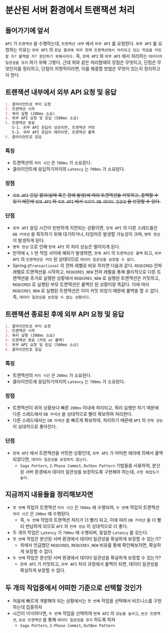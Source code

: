 # 분산된 서버 환경에서 트랜잭션 처리

## 들어가기에 앞서

`API` 가 `트랜잭션` 을 수행하는데, `트랜잭션 내부` 에서 `외부 API` 를 요청한다. `외부 API` 를 요청하는 이유는
`외부 API` 의 `응답 결과에 따라 현재 트랜잭션에서 처리되고 있는 작업을 커밋할 지? 롤백할 지? 판단하기 위해서이다.` 즉, `현재 API` 와 `외부 API` 에서 처리하는 `데이터의 일관성을 유지`
하기 위해 그렇다. 근데 위와 같은 처리할때의 장점은 무엇이고, 단점은 무엇인지를 정리하고, 단점이 치명적이라면, 이를 해결할 방법은 무엇이 있는지 정리하고자 한다.

## 트랜잭션 내부에서 외부 API 요청 및 응답

```markdown
1. 클라이언트로 부터 요청
2. 트랜잭션 시작
3. 쿼리 실행 (200ms 소요)
4. 외부 API 요청 및 응답 (500ms 소요)
5. 트랜잭션 종료
   5-1. 외부 API 응답이 성공이면, 트랜잭션 커밋
   5-2. 외부 API 응답이 에러이면, 트랜잭션 롤백
6. 클라이언트로 응답
```

### 특징

- 트랜잭션의 `처리 시간` 은 `700ms` 가 소요된다.
- 클라이언트에 응답하기까지의 `Latency` 는 `700ms` 가 소요된다.

### 장점

- ~~`외부 API` 응답 결과(실패 혹은 장애 발생)에 따라 트랜잭션을 커밋하고, 롤백할 수 있기 때문에 `현재 API` 와 `외부 API` 에서 `각각의 DB 데이터 일관성` 을 보장할 수 있다.~~

### 단점

- `외부 API` 응답 시간이 빈번하게 지연되는 상황이면, `현재 API` 의 다른 스레드들은 `DB 커넥션` 을 획득하기 위해 대기하거나, 타임아웃 발생할 가능성이 크며, `병목 현상` 이 발생하게 된다.
- `병목 현상` 으로 인해 `현재 API` 의 처리 성능은 떨어지게 된다.
- 만약에 `4`, `5` 번 작업 사이에 예외가 발생하면, `현재 API` 의 `트랜잭션은 롤백` 되고, `외부 API` 의 `트랜잭션은 커밋` 된 상태이므로 `데이터 일관성을 보장할 수 없다.`
- Spring `@Transactional` 의 전파 레벨로 비유 하자면 다음과 같다. `REQUIRED` 전파 레벨로 트랜잭션을 시작하고, `REQUIRES_NEW` 전파 레벨을 통해 물리적으로 다른 트랜잭션을
  추가로 실행한 상황에서 `REQUIRES_NEW` 로 실행된 트랜잭션은 커밋하고, `REQUIRED` 로 실행된 부모 트랜잭션은 롤백인 된 상황이랑 똑같다. 이에 따라 `REQUIRES_NEW` 로 실행된
  트랜잭션은 이미 커밋 되었기 때문에 롤백을 할 수 없다. 즉, `데이터 일관성을 보장할 수 없는 상황이다.`

## 트랜잭션 종료된 후에 외부 API 요청 및 응답

```markdown
1. 클라이언트로 부터 요청
2. 트랜잭션 시작
3. 쿼리 실행 (200ms 소요)
4. 트랜잭션 종료 (커밋 or 롤백)
5. 외부 API 요청 및 응답 (500ms 소요)
6. 클라이언트로 응답
```

### 특징

- 트랜잭션의 `처리 시간` 은 `200ms` 가 소요된다.
- 클라이언트에 응답하기까지의 `Latency` 는 `700ms` 가 소요된다.

### 장점

- 트랜잭션이 위의 상황보다 빠른 `200ms` 이내에 처리되고, 쿼리 실행만 하기 때문에 다른 스레드에서 `DB 커넥션` 을 상대적으로 빨리 확보하여 처리한다.
- 다른 스레드에서는 `DB 커넥션` 을 빠르게 확보하여, 처리하기 때문에 `API` 의 `전체 성능` 이 상대적으로 좋아진다.

### 단점

- `현재 API` 에서 트랜잭션을 커밋한 상황인데, `외부 API` 가 어떠한 에러에 의해서 롤백 되었다면, `데이터 일관성을 보장하지 않는다.`
    - `Saga Pattern`, `2-Phase Commit`, `Outbox Pattern` 기법들을 사용하여, 분산된 서버 환경에서 데이터 일관성을 보장하도록 구현해야 하는데, `구현 복잡도가 높다.`

## 지금까지 내용들을 정리해보자면

- `첫 번째` 작업의 트랜잭션 `처리 시간` 은 `700ms` 에 수행되며, `두 번째` 작업의 트랜잭션 `처리 시간` 은 `200ms` 에 수행된다.
    - 즉, `두 번째` 작업의 트랜잭션 처리가 더 빨리 되고, 이에 따라 `DB 커넥션` 을 더 빨리 반납하게 되므로 `API` 의 `전체 성능` 이 상대적으로 더 좋다.
- 두 개의 작업은 `Latency` 가 `700ms` 에 수행되며, 동일한 `Latency` 를 갖는다.
- `첫 번째` 작업은 분산된 서버 환경에서 데이터 일관성을 확실하게 보장할 수 있는가?
    - 위에서 언급했던 `REQUIRED`, `REQUIRES_NEW` 비유를 통해 확인해보자면, 확실하게 보장할 수 없다.
- `두 번째` 작업은 분산된 서버 환경에서 데이터 일관성을 확실하게 보장할 수 있는가?
    - `현재 API` 가 커밋되고, `외부 API` 처리 과정에서 롤백이 되면, 데이터 일관성을 확실하게 보장할 수 없다.

## 두 개의 작업중에서 어떠한 기준으로 선택할 것인가

- 처음에 빠르게 개발해야 되는 상황에서는 `첫 번째` 작업을 선택해서 비즈니스를 구현하는데 집중하자
- 시간이 넉넉하다면, `두 번째` 작업을 선택하여 `현재 API` 의 `성능을 높이고`, `분산 트랜잭션`, `보상 트랜잭션` 을 통해 `데이터 일관성을 유지` 하도록 하자
    - `Saga Pattern`, `2-Phase Commit`, `OutBox Pattern`
